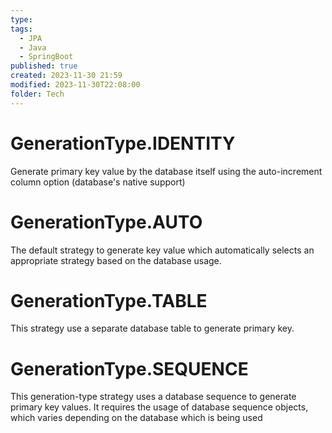 ```yaml
---
type: 
tags:
  - JPA
  - Java
  - SpringBoot
published: true
created: 2023-11-30 21:59
modified: 2023-11-30T22:08:00
folder: Tech
---
```

# GenerationType.IDENTITY

Generate primary key value by the database itself using the auto-increment column option (database's native support)

# GenerationType.AUTO

The default strategy to generate key value which automatically selects an appropriate strategy based on the database usage.

# GenerationType.TABLE

This strategy use a separate database table to generate primary key. 

# GenerationType.SEQUENCE

This generation-type strategy uses a database sequence to generate primary key values. It requires the usage of database sequence objects, which varies depending on the database which is being used

